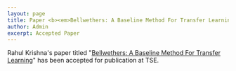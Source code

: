 ```yaml
---
layout: page
title: Paper <b><em>Bellwethers: A Baseline Method For Transfer Learning</em></b> accepted by TSE
author: Admin
excerpt: Accepted Paper
---
```


Rahul Krishna's paper titled "[Bellwethers: A Baseline Method For Transfer Learning](https://arxiv.org/pdf/1703.06218.pdf)" has been accepted for publication at TSE.